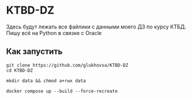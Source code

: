 # KTBD-DZ
Здесь будут лежать все файлики с данными моего ДЗ по курсу КТБД. Пишу всё на Python в связке с Oracle

## Как запустить

```
git clone https://github.com/glukhovsa/KTBD-DZ
cd KTBD-DZ

mkdir data && chmod a+rwx data

docker compose up --build --force-recreate
```
